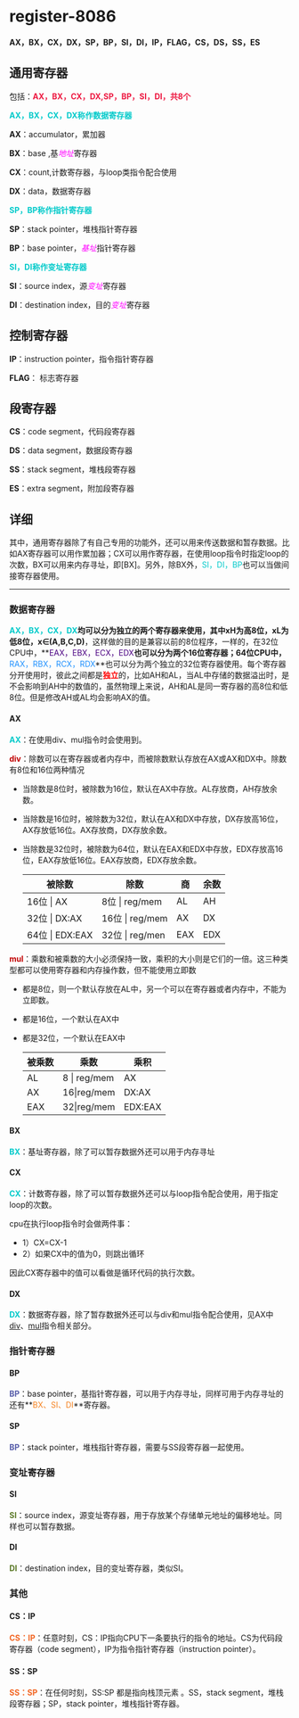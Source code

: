 # register-8086

**AX，BX，CX，DX，SP，BP，SI，DI，IP，FLAG，CS，DS，SS，ES**

## 通用寄存器

包括：**<font color='#ed1941'>AX，BX，CX，DX,SP，BP，SI，DI，共8个</font>**

<font color='#00CACA'>**AX，BX，CX，DX称作数据寄存器**</font>

**AX**：accumulator，累加器

**BX**：base ,基<font color='Magenta'>*地址*</font>寄存器

**CX**：count,计数寄存器，与loop类指令配合使用

**DX**：data，数据寄存器

<font color='#00CACA'>**SP，BP称作指针寄存器**</font>

**SP**：stack pointer，堆栈指针寄存器

**BP**：base pointer，<font color='Magenta'>*基址*</font>指针寄存器

<font color='#00CACA'>**SI，DI称作变址寄存器**</font>

**SI**：source index，源<font color='Magenta'>*变址*</font>寄存器

**DI**：destination index，目的<font color='Magenta'>*变址*</font>寄存器

## 控制寄存器

**IP**：instruction pointer，指令指针寄存器

**FLAG**： 标志寄存器

## 段寄存器

**CS**：code segment，代码段寄存器

**DS**：data segment，数据段寄存器

**SS**：stack segment，堆栈段寄存器

**ES**：extra segment，附加段寄存器



## 详细

其中，通用寄存器除了有自己专用的功能外，还可以用来传送数据和暂存数据。比如AX寄存器可以用作累加器；CX可以用作寄存器，在使用loop指令时指定loop的次数，BX可以用来内存寻址，即[BX]。另外，除BX外，<font color='#00CACA'>SI，DI，BP</font>也可以当做间接寄存器使用。

---------------------

### 数据寄存器

<font color='#00CACA'>**AX，BX，CX，DX**</font>**均可以分为独立的两个寄存器来使用，其中xH为高8位，xL为低8位，x∈(A,B,C,D)**，这样做的目的是兼容以前的8位程序，一样的，在32位CPU中，**<font color='#4B0082'>EAX，EBX，ECX，EDX</font>**也可以分为两个16位寄存器；64位CPU中，**<font color='1E90FF'>RAX，RBX，RCX，RDX</font>**也可以分为两个独立的32位寄存器使用。每个寄存器分开使用时，彼此之间都是<font color='red'>**独立**</font>的，比如AH和AL，当AL中存储的数据溢出时，是不会影响到AH中的数值的，虽然物理上来说，AH和AL是同一寄存器的高8位和低8位。但是修改AH或AL均会影响AX的值。

#### AX

**<font color='#00CACA'>AX</font>**：在使用div、mul指令时会使用到。

**<font color="Cornislk">div</font>**：除数可以在寄存器或者内存中，而被除数默认存放在AX或AX和DX中。除数有8位和16位两种情况

- 当除数是8位时，被除数为16位，默认在AX中存放。AL存放商，AH存放余数。

- 当除数是16位时，被除数为32位，默认在AX和DX中存放，DX存放高16位，AX存放低16位。AX存放商，DX存放余数。

- 当除数是32位时，被除数为64位，默认在EAX和EDX中存放，EDX存放高16位，EAX存放低16位。EAX存放商，EDX存放余数。

  | 被除数          | 除数            | 商   | 余数 |
  | --------------- | --------------- | ---- | ---- |
  | 16位 \| AX      | 8位 \| reg/mem  | AL   | AH   |
  | 32位 \| DX:AX   | 16位 \| reg/mem | AX   | DX   |
  | 64位 \| EDX:EAX | 32位 \| reg/men | EAX  | EDX  |

  

**<font color=" Cornislk">mul</font>**：乘数和被乘数的大小必须保持一致，乘积的大小则是它们的一倍。这三种类型都可以使用寄存器和内存操作数，但不能使用立即数

- 都是8位，则一个默认存放在AL中，另一个可以在寄存器或者内存中，不能为立即数。

- 都是16位，一个默认在AX中

- 都是32位，一个默认在EAX中

  | 被乘数 | 乘数         | 乘积    |
  | ------ | ------------ | ------- |
  | AL     | 8 \| reg/mem | AX      |
  | AX     | 16\|reg/mem  | DX:AX   |
  | EAX    | 32\|reg/mem  | EDX:EAX |
  
  

#### BX

**<font color='#00CACA'>BX</font>**：基址寄存器，除了可以暂存数据外还可以用于内存寻址

#### CX

**<font color='#00CACA'>CX</font>**：计数寄存器，除了可以暂存数据外还可以与loop指令配合使用，用于指定loop的次数。

cpu在执行loop指令时会做两件事：

- 1）CX=CX-1
- 2）如果CX中的值为0，则跳出循环

因此CX寄存器中的值可以看做是循环代码的执行次数。

#### DX

**<font color='#00CACA'>DX</font>**：数据寄存器，除了暂存数据外还可以与div和mul指令配合使用，见AX中[div](#AX)、[mul](#AX)指令相关部分。

### 指针寄存器

#### BP

**<font color='#585eaa'>BP</font>**：base pointer，基指针寄存器，可以用于内存寻址，同样可用于内存寻址的还有**<font color="#f58220">BX、SI、DI</font>**寄存器。

#### SP

**<font color='#585eaa'>BP</font>**：stack pointer，堆栈指针寄存器，需要与SS段寄存器一起使用。

### 变址寄存器

#### SI

**<font color="#5c7a29">SI</font>**：source index，源变址寄存器，用于存放某个存储单元地址的偏移地址。同样也可以暂存数据。

#### DI

**<font color="#5c7a29">DI</font>**：destination index，目的变址寄存器，类似SI。

### 其他

#### CS：IP

**<font color="#f26522">CS：IP</font>**：任意时刻，CS：IP指向CPU下一条要执行的指令的地址。CS为代码段寄存器（code segment），IP为指令指针寄存器（instruction pointer）。

#### SS：SP

**<font color="#f26522">SS：SP</font>**：在任何时刻，SS:SP 都是指向栈顶元素 。SS，stack segment，堆栈段寄存器；SP，stack pointer，堆栈指针寄存器。

